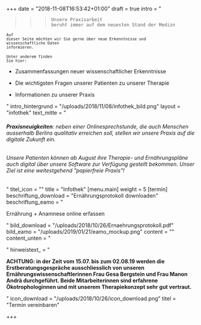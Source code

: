 +++
date = "2018-11-08T16:53:42+01:00"
draft = true
intro = "<blockquote><blockquote><blockquote><pre><code>Unsere Praxisarbeit beruht immer auf dem neuesten Stand der Medizn </code></pre></blockquote></blockquote></blockquote><pre><code><code>Auf dieser Seite möchten wir Sie gerne über neue Erkenntnisse und wissenschaftliche Daten informieren.</code></code></pre><pre><code><code>Unter anderem finden Sie hier:</code></code></pre><ul><li><p>Zusammenfassungen neuer wissenschaftlicher Erkenntnisse</p></li><li><p>Die wichtigsten Fragen unserer Patienten zu unserer Therapie</p></li><li><p>Informationen zu unserer Praxis</p></li></ul>"
intro_hintergrund = "/uploads/2018/11/08/infothek_bild.png"
layout = "infothek"
text_mitte = "<h6><strong>Praxisneuigkeiten</strong>: neben einer Onlinesprechstunde, die auch Menschen ausserhalb Berlins qualitativ erreichen soll, stellen wir unsere Praxis auf die digitale Zukunft ein. </h6><h6>Unsere Patienten können ab August ihre Therapie- und Ernährungspläne auch digital über unsere Software zur Verfügung gestellt bekommen. Unser Ziel ist eine weitestgehend \"papierfreie Praxis\"!</h6>"
titel_icon = ""
title = "Infothek"
[menu.main]
weight = 5
[termin]
beschriftung_download = "Ernährungsprotokoll downloaden"
beschriftung_eamo = "<p>Ernährung + Anamnese online erfassen</p>"
bild_download = "/uploads/2018/10/26/Ernaehrungsprotokoll.pdf"
bild_eamo = "/uploads/2019/01/21/eamo_mockup.png"
content = ""
content_unten = "<p></p>"
hinweistext_ = "<p><strong>ACHTUNG: in der Zeit vom 15.07. bis zum 02.08.19 werden die Erstberatungsgespräche ausschliesslich von unseren Ernährungswissenschaftlerinnen Frau Gesa Bergstein und Frau Manon Andrä durchgeführt. Beide Mitarbeiterinnen sind erfahrene Ökotrophologinnen und mit unserem Therapiekonzept sehr gut vertraut.</strong></p>"
icon_download = "/uploads/2018/10/26/icon_download.png"
titel = "Termin vereinbaren"

+++
